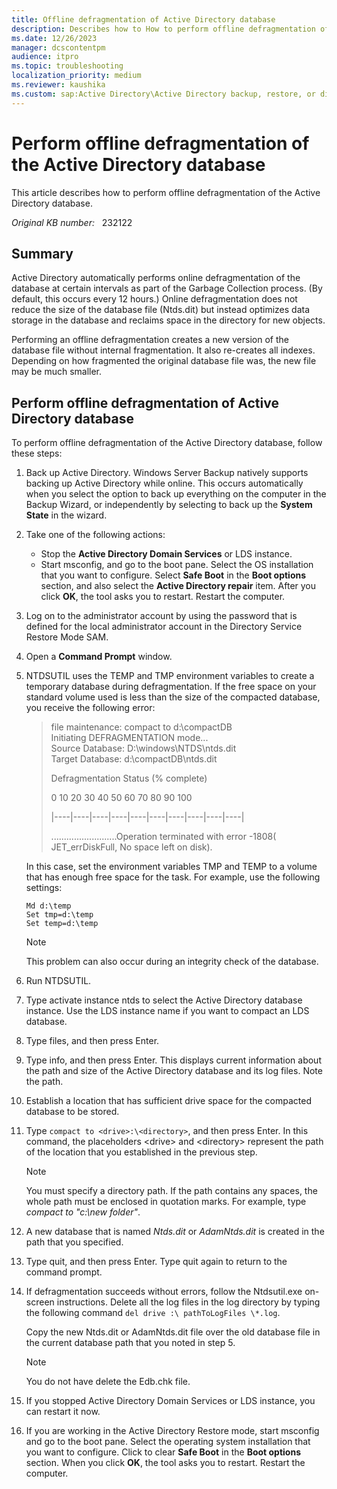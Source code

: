 ```yaml
---
title: Offline defragmentation of Active Directory database
description: Describes how to How to perform offline defragmentation of the Active Directory database.
ms.date: 12/26/2023
manager: dcscontentpm
audience: itpro
ms.topic: troubleshooting
localization_priority: medium
ms.reviewer: kaushika
ms.custom: sap:Active Directory\Active Directory backup, restore, or disaster recovery, csstroubleshoot
---
```

# Perform offline defragmentation of the Active Directory database

This article describes how to perform offline defragmentation of the Active Directory database.

_Original KB number:_ &nbsp; 232122

## Summary

Active Directory automatically performs online defragmentation of the database at certain intervals as part of the Garbage Collection process. (By default, this occurs every 12 hours.) Online defragmentation does not reduce the size of the database file (Ntds.dit) but instead optimizes data storage in the database and reclaims space in the directory for new objects.

Performing an offline defragmentation creates a new version of the database file without internal fragmentation. It also re-creates all indexes. Depending on how fragmented the original database file was, the new file may be much smaller.

## Perform offline defragmentation of Active Directory database

To perform offline defragmentation of the Active Directory database, follow these steps:

1. Back up Active Directory. Windows Server Backup natively supports backing up Active Directory while online. This occurs automatically when you select the option to back up everything on the computer in the Backup Wizard, or independently by selecting to back up the **System State** in the wizard.

2. Take one of the following actions:
   - Stop the **Active Directory Domain Services** or LDS instance.
   - Start msconfig, and go to the boot pane. Select the OS installation that you want to configure. Select **Safe Boot**  in the **Boot options** section, and also select the **Active Directory repair**  item. After you click **OK**, the tool asks you to restart. Restart the computer.

3. Log on to the administrator account by using the password that is defined for the local administrator account in the Directory Service Restore Mode SAM.  

4. Open a **Command Prompt**  window.

5. NTDSUTIL uses the TEMP and TMP environment variables to create a temporary database during defragmentation. If the free space on your standard volume used is less than the size of the compacted database, you receive the following error:

    > file maintenance: compact to d:\compactDB  
    Initiating DEFRAGMENTATION mode...  
         Source Database: D:\windows\NTDS\ntds.dit  
         Target Database: d:\compactDB\ntds.dit  
    >
    > Defragmentation  Status (% complete)  
    >
    > 0    10   20   30   40   50   60   70   80   90  100
    >
    > |----|----|----|----|----|----|----|----|----|----|
    >
    > ..........................Operation terminated with error -1808( JET_errDiskFull, No space left on disk).

    In this case, set the environment variables TMP and TEMP to a volume that has enough free space for the task. For example, use the following settings:

    ```console
    Md d:\temp
    Set tmp=d:\temp
    Set temp=d:\temp
    ```

    > [!NOTE]
    > This problem can also occur during an integrity check of the database.

6. Run NTDSUTIL.

7. Type activate instance ntds  to select the Active Directory database instance. Use the LDS instance name if you want to compact an LDS database.
8. Type files, and then press Enter.
9. Type info, and then press Enter. This displays current information about the path and size of the Active Directory database and its log files. Note the path.
10. Establish a location that has sufficient drive space for the compacted database to be stored.
11. Type `compact to <drive>:\<directory>`, and then press Enter. In this command, the placeholders \<drive> and \<directory> represent the path of the location that you established in the previous step.

    > [!NOTE]
    > You must specify a directory path. If the path contains any spaces, the whole path must be enclosed in quotation marks. For example, type *compact to "c:\new folder"*.

12. A new database that is named *Ntds.dit* or *AdamNtds.dit* is created in the path that you specified.
13. Type quit, and then press Enter. Type quit again to return to the command prompt.
14. If defragmentation succeeds without errors, follow the Ntdsutil.exe on-screen instructions. Delete all the log files in the log directory by typing the following command `del drive :\ pathToLogFiles \*.log`.

    Copy the new Ntds.dit or AdamNtds.dit file over the old database file in the current database path that you noted in step 5.

    > [!NOTE]
    > You do not have delete the Edb.chk file.
15. If you stopped Active Directory Domain Services or LDS instance, you can restart it now.
16. If you are working in the Active Directory Restore mode, start msconfig and go to the boot pane. Select the operating system installation that you want to configure. Click to clear **Safe Boot** in the **Boot options** section. When you click **OK**, the tool asks you to restart. Restart the computer.
